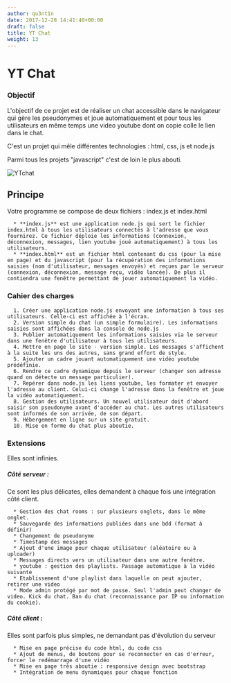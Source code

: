 ```yaml
---
author: qu3nt1n
date: 2017-12-28 14:41:40+00:00
draft: false
title: YT Chat
weight: 13
---
```


# YT Chat




### Objectif


L'objectif de ce projet est de réaliser un chat accessible dans le navigateur qui gère les pseudonymes et joue automatiquement et pour tous les utilisateurs en même temps une video youtube dont on copie colle le lien dans le chat.

C'est un projet qui mêle différentes technologies : html, css, js et node.js

Parmi tous les projets "javascript" c'est de loin le plus abouti.

![YTchat](http://qkzk.xyz/wp-content/uploads/2017/12/YTchat.gif)





## Principe


Votre programme se compose de deux fichiers : index.js et index.html



 	  * **index.js** est une application node.js qui sert le fichier index.html à tous les utilisateurs connectés à l'adresse que vous fournirez. Ce fichier déploie les informations (connexion, déconnexion, messages, lien youtube joué automatiquement) à tous les utilisateurs.
 	  * **index.html** est un fichier html contenant du css (pour la mise en page) et du javascript (pour la récupération des informations saisies (nom d'utilisateur, messages envoyés) et reçues par le serveur (connexion, déconnexion, message reçu, vidéo lancée). De plus il contiendra une fenêtre permettant de jouer automatiquement la vidéo.



### Cahier des charges





 	  1. Créer une application node.js envoyant une information à tous ses utilisateurs. Celle-ci est affichée à l'écran.
 	  2. Version simple du chat (un simple formulaire). Les informations saisies sont affichées dans la console de node.js
 	  3. Publier automatiquement les informations saisies via le serveur dans une fenêtre d'utilisateur à tous les utilisateurs.
 	  4. Mettre en page le site - version simple. Les messages s'affichent à la suite les uns des autres, sans grand effort de style.
 	  5. Ajouter un cadre jouant automatiquement une vidéo youtube prédéfinie.
 	  6. Rendre ce cadre dynamique depuis le serveur (changer son adresse quand on détecte un message particulier).
 	  7. Repérer dans node.js les liens youtube, les formater et envoyer l'adresse au client. Celui-ci change l'adresse dans la fenêtre et joue la vidéo automatiquement.
 	  8. Gestion des utilisateurs. Un nouvel utilisateur doit d'abord saisir son pseudonyme avant d'accéder au chat. Les autres utilisateurs sont informés de son arrivée, de son départ.
 	  9. Hébergement en ligne sur un site gratuit.
 	  10. Mise en forme du chat plus aboutie.



### Extensions


Elles sont infinies.


##### **Côté serveur :**


Ce sont les plus délicates, elles demandent à chaque fois une intégration côté client.



 	  * Gestion des chat rooms : sur plusieurs onglets, dans le même onglet.
 	  * Sauvegarde des informations publiées dans une bdd (format à définir)
 	  * Changement de pseudonyme
 	  * Timestamp des messages
 	  * Ajout d'une image pour chaque utilisateur (aléatoire ou à uploader)
 	  * Messages directs vers un utilisateur dans une autre fenêtre.
 	  * youtube : gestion des playlists. Passage automatique à la vidéo suivante
 	  * Etablissement d'une playlist dans laquelle on peut ajouter, retirer une video
 	  * Mode admin protégé par mot de passe. Seul l'admin peut changer de video. Kick du chat. Ban du chat (reconnaissance par IP ou information du cookie).



##### **Côté client :**


Elles sont parfois plus simples, ne demandant pas d'évolution du serveur



 	  * Mise en page précise du code html, du code css
 	  * Ajout de menus, de boutons pour se reconnecter en cas d'erreur, forcer le redémarrage d'une vidéo
 	  * Mise en page très aboutie : responsive design avec bootstrap
 	  * Intégration de menu dynamiques pour chaque fonction
